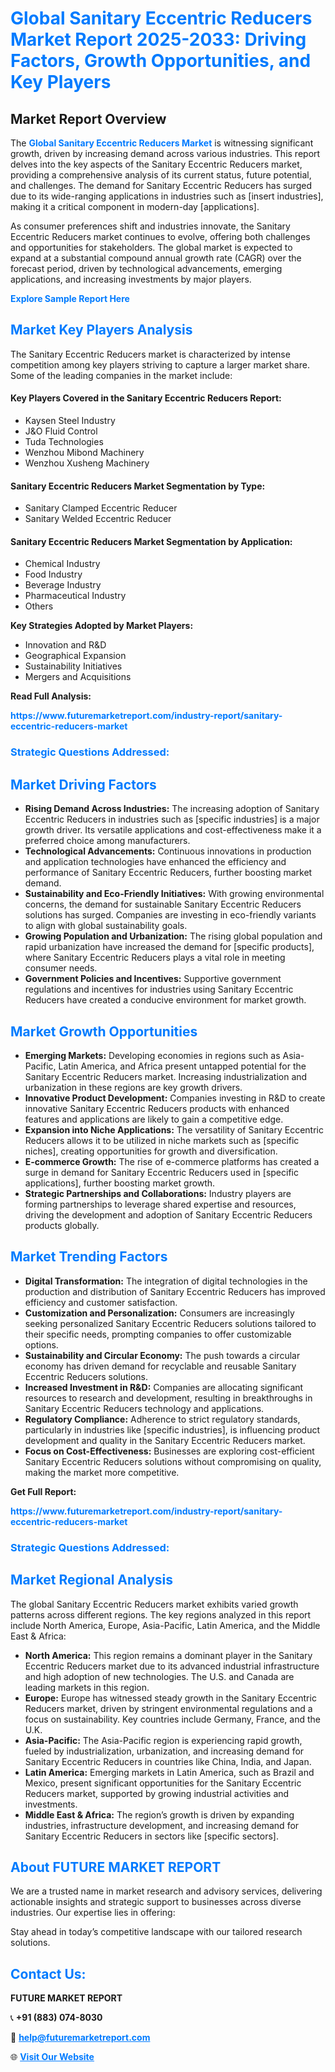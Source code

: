 <h1 style="color: #007BFF;">Global Sanitary Eccentric Reducers Market Report 2025-2033: Driving Factors, Growth Opportunities, and Key Players</h1>

<section id="overview">
<h2>Market Report Overview</h2>
<p>The <a href="https://www.futuremarketreport.com/industry-report/sanitary-eccentric-reducers-market" style="color: #007BFF; text-decoration: none;"><strong>Global Sanitary Eccentric Reducers Market</strong></a> is witnessing significant growth, driven by increasing demand across various industries. This report delves into the key aspects of the Sanitary Eccentric Reducers market, providing a comprehensive analysis of its current status, future potential, and challenges. The demand for Sanitary Eccentric Reducers has surged due to its wide-ranging applications in industries such as [insert industries], making it a critical component in modern-day [applications].</p>
<p>As consumer preferences shift and industries innovate, the Sanitary Eccentric Reducers market continues to evolve, offering both challenges and opportunities for stakeholders. The global market is expected to expand at a substantial compound annual growth rate (CAGR) over the forecast period, driven by technological advancements, emerging applications, and increasing investments by major players.</p>
</section>

<section id="overview">
<p><a href="https://www.futuremarketreport.com/request-sample/reportId=29221" style="color: #007BFF; text-decoration: none;"><strong>Explore Sample Report Here</strong></a></p>
</section>

<section id="key-players">
<h2 style="color: #007BFF;">Market Key Players Analysis</h2>
<p>The Sanitary Eccentric Reducers market is characterized by intense competition among key players striving to capture a larger market share. Some of the leading companies in the market include:</p>
<h4>Key Players Covered in the Sanitary Eccentric Reducers Report:</h4>
<ul><li>Kaysen Steel Industry</li><li>J&amp;O Fluid Control</li><li>Tuda Technologies</li><li>Wenzhou Mibond Machinery</li><li>Wenzhou Xusheng Machinery</li></ul>
<h4>Sanitary Eccentric Reducers Market Segmentation by Type:</h4>
<ul><li>Sanitary Clamped Eccentric Reducer</li><li>Sanitary Welded Eccentric Reducer</li></ul>

<h4>Sanitary Eccentric Reducers Market Segmentation by Application:</h4>
<ul><li>Chemical Industry</li><li>Food Industry</li><li>Beverage Industry</li><li>Pharmaceutical Industry</li><li>Others</li></ul>
<p><strong>Key Strategies Adopted by Market Players:</strong></p>
<ul>
<li>Innovation and R&D</li>
<li>Geographical Expansion</li>
<li>Sustainability Initiatives</li>
<li>Mergers and Acquisitions</li>
</ul>
</section>

<section>
<p><strong>Read Full Analysis: </strong></p><a href="https://www.futuremarketreport.com/industry-report/sanitary-eccentric-reducers-market" style="color: #007BFF; text-decoration: none;"><strong>https://www.futuremarketreport.com/industry-report/sanitary-eccentric-reducers-market</strong></a>
<h3 style="color: #007BFF;">Strategic Questions Addressed:</h3>
</section>

<section id="driving-factors">
<h2 style="color: #007BFF;">Market Driving Factors</h2>
<ul>
<li><strong>Rising Demand Across Industries:</strong> The increasing adoption of Sanitary Eccentric Reducers in industries such as [specific industries] is a major growth driver. Its versatile applications and cost-effectiveness make it a preferred choice among manufacturers.</li>
<li><strong>Technological Advancements:</strong> Continuous innovations in production and application technologies have enhanced the efficiency and performance of Sanitary Eccentric Reducers, further boosting market demand.</li>
<li><strong>Sustainability and Eco-Friendly Initiatives:</strong> With growing environmental concerns, the demand for sustainable Sanitary Eccentric Reducers solutions has surged. Companies are investing in eco-friendly variants to align with global sustainability goals.</li>
<li><strong>Growing Population and Urbanization:</strong> The rising global population and rapid urbanization have increased the demand for [specific products], where Sanitary Eccentric Reducers plays a vital role in meeting consumer needs.</li>
<li><strong>Government Policies and Incentives:</strong> Supportive government regulations and incentives for industries using Sanitary Eccentric Reducers have created a conducive environment for market growth.</li>
</ul>
</section>

<section id="growth-opportunities">
<h2 style="color: #007BFF;">Market Growth Opportunities</h2>
<ul>
<li><strong>Emerging Markets:</strong> Developing economies in regions such as Asia-Pacific, Latin America, and Africa present untapped potential for the Sanitary Eccentric Reducers market. Increasing industrialization and urbanization in these regions are key growth drivers.</li>
<li><strong>Innovative Product Development:</strong> Companies investing in R&D to create innovative Sanitary Eccentric Reducers products with enhanced features and applications are likely to gain a competitive edge.</li>
<li><strong>Expansion into Niche Applications:</strong> The versatility of Sanitary Eccentric Reducers allows it to be utilized in niche markets such as [specific niches], creating opportunities for growth and diversification.</li>
<li><strong>E-commerce Growth:</strong> The rise of e-commerce platforms has created a surge in demand for Sanitary Eccentric Reducers used in [specific applications], further boosting market growth.</li>
<li><strong>Strategic Partnerships and Collaborations:</strong> Industry players are forming partnerships to leverage shared expertise and resources, driving the development and adoption of Sanitary Eccentric Reducers products globally.</li>
</ul>
</section>

<section id="trending-factors">
<h2 style="color: #007BFF;">Market Trending Factors</h2>
<ul>
<li><strong>Digital Transformation:</strong> The integration of digital technologies in the production and distribution of Sanitary Eccentric Reducers has improved efficiency and customer satisfaction.</li>
<li><strong>Customization and Personalization:</strong> Consumers are increasingly seeking personalized Sanitary Eccentric Reducers solutions tailored to their specific needs, prompting companies to offer customizable options.</li>
<li><strong>Sustainability and Circular Economy:</strong> The push towards a circular economy has driven demand for recyclable and reusable Sanitary Eccentric Reducers solutions.</li>
<li><strong>Increased Investment in R&D:</strong> Companies are allocating significant resources to research and development, resulting in breakthroughs in Sanitary Eccentric Reducers technology and applications.</li>
<li><strong>Regulatory Compliance:</strong> Adherence to strict regulatory standards, particularly in industries like [specific industries], is influencing product development and quality in the Sanitary Eccentric Reducers market.</li>
<li><strong>Focus on Cost-Effectiveness:</strong> Businesses are exploring cost-efficient Sanitary Eccentric Reducers solutions without compromising on quality, making the market more competitive.</li>
</ul>
</section>

<section>
<p><strong>Get Full Report: </strong></p><a href="https://www.futuremarketreport.com/industry-report/sanitary-eccentric-reducers-market" style="color: #007BFF; text-decoration: none;"><strong>https://www.futuremarketreport.com/industry-report/sanitary-eccentric-reducers-market</strong></a>
<h3 style="color: #007BFF;">Strategic Questions Addressed:</h3>
</section>


<section id="regional-analysis">
<h2 style="color: #007BFF;">Market Regional Analysis</h2>
<p>The global Sanitary Eccentric Reducers market exhibits varied growth patterns across different regions. The key regions analyzed in this report include North America, Europe, Asia-Pacific, Latin America, and the Middle East & Africa:</p>
<ul>
<li><strong>North America:</strong> This region remains a dominant player in the Sanitary Eccentric Reducers market due to its advanced industrial infrastructure and high adoption of new technologies. The U.S. and Canada are leading markets in this region.</li>
<li><strong>Europe:</strong> Europe has witnessed steady growth in the Sanitary Eccentric Reducers market, driven by stringent environmental regulations and a focus on sustainability. Key countries include Germany, France, and the U.K.</li>
<li><strong>Asia-Pacific:</strong> The Asia-Pacific region is experiencing rapid growth, fueled by industrialization, urbanization, and increasing demand for Sanitary Eccentric Reducers in countries like China, India, and Japan.</li>
<li><strong>Latin America:</strong> Emerging markets in Latin America, such as Brazil and Mexico, present significant opportunities for the Sanitary Eccentric Reducers market, supported by growing industrial activities and investments.</li>
<li><strong>Middle East & Africa:</strong> The region’s growth is driven by expanding industries, infrastructure development, and increasing demand for Sanitary Eccentric Reducers in sectors like [specific sectors].</li>
</ul>
</section>

<footer>
<h2 style="color: #007BFF;">About FUTURE MARKET REPORT</h2>
<p>We are a trusted name in market research and advisory services, delivering actionable insights and strategic support to businesses across diverse industries. Our expertise lies in offering:</p>

<p>Stay ahead in today’s competitive landscape with our tailored research solutions.</p>

<h2 style="color: #007BFF;">Contact Us:</h2>
<p><strong>FUTURE MARKET REPORT</strong></p>
<p>📞 <strong>+91 (883) 074-8030</strong></p>
<p>📧 <strong><a href="mailto:help@futuremarketreport.com" style="color: #007BFF;">help@futuremarketreport.com</a></strong></p>
<p>🌐 <strong><a href="https://www.futuremarketreport.com/" style="color: #007BFF;">Visit Our Website</a></strong></p>
</footer>